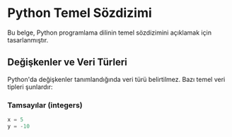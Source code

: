
# Python Temel Sözdizimi

Bu belge, Python programlama dilinin temel sözdizimini açıklamak için tasarlanmıştır.

## Değişkenler ve Veri Türleri

Python'da değişkenler tanımlandığında veri türü belirtilmez. Bazı temel veri tipleri şunlardır:

### Tamsayılar (integers)

```python
x = 5
y = -10
